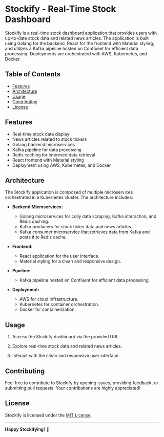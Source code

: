 # Stockify - Real-Time Stock Dashboard

Stockify is a real-time stock dashboard application that provides users with up-to-date stock data and related news articles. The application is built using Golang for the backend, React for the frontend with Material styling, and utilizes a Kafka pipeline hosted on Confluent for efficient data processing. Deployments are orchestrated with AWS, Kubernetes, and Docker.

## Table of Contents

- [Features](#features)
- [Architecture](#architecture)
- [Usage](#usage)
- [Contributing](#contributing)
- [License](#license)

## Features

- Real-time stock data display
- News articles related to stock tickers
- Golang backend microservices
- Kafka pipeline for data processing
- Redis caching for improved data retrieval
- React frontend with Material styling
- Deployment using AWS, Kubernetes, and Docker

## Architecture

The Stockify application is composed of multiple microservices orchestrated in a Kubernetes cluster. The architecture includes:

- **Backend Microservices:**
  - Golang microservices for colly data scraping, Kafka interaction, and Redis caching.
  - Kafka producers for stock ticker data and news articles.
  - Kafka consumer microservice that retrieves data from Kafka and posts it to Redis cache.

- **Frontend:**
  - React application for the user interface.
  - Material styling for a clean and responsive design.

- **Pipeline:**
  - Kafka pipeline hosted on Confluent for efficient data processing.

- **Deployment:**
  - AWS for cloud infrastructure.
  - Kubernetes for container orchestration.
  - Docker for containerization.

## Usage

1. Access the Stockify dashboard via the provided URL.

2. Explore real-time stock data and related news articles.

3. Interact with the clean and responsive user interface.

## Contributing

Feel free to contribute to Stockify by opening issues, providing feedback, or submitting pull requests. Your contributions are highly appreciated!

## License

Stockify is licensed under the [MIT License](LICENSE).

---

**Happy Stockifying!** 🚀
